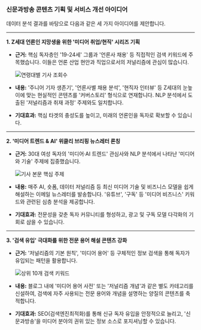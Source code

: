 ### **신문과방송 콘텐츠 기획 및 서비스 개선 아이디어**

데이터 분석 결과를 바탕으로 다음과 같은 세 가지 아이디어를 제안합니다.

---

**1. Z세대 언론인 지망생을 위한 '미디어 취업/현직' 시리즈 기획**

*   **근거:** 핵심 독자층인 '19-24세' 그룹과 '언론사 채용' 등 직접적인 검색 키워드에 주목했습니다. 이들은 언론 산업 현안과 직업으로서의 저널리즘에 관심이 많습니다.

    ![연령대별 기사 조회수](visualizations/idea1_age_distribution.png)

*   **내용:** '주니어 기자 생존기', '언론사별 채용 분석', '현직자 인터뷰' 등 Z세대의 눈높이에 맞는 현실적인 콘텐츠를 '커버스토리' 형식으로 연재합니다. NLP 분석에서 도출된 '저널리즘과 취재 과정' 주제와도 일치합니다.
*   **기대효과:** 핵심 타겟의 충성도를 높이고, 미래의 언론인을 독자로 확보할 수 있습니다.

---

**2. '미디어 트렌드 & AI' 위클리 브리핑 뉴스레터 론칭**

*   **근거:** 30대 여성 독자의 '미디어·AI 트렌드' 관심사와 NLP 분석에서 나타난 '미디어와 기술' 주제에 집중했습니다.

    ![기사 본문 핵심 주제](visualizations/idea2_nlp_topics.png)

*   **내용:** 매주 AI, 숏폼, 데이터 저널리즘 등 최신 미디어 기술 및 비즈니스 모델을 쉽게 해설하는 이메일 뉴스레터를 발송합니다. '유튜브', '구독' 등 '미디어 비즈니스' 키워드와 관련된 심층 분석을 제공합니다.
*   **기대효과:** 전문성을 갖춘 독자 커뮤니티를 형성하고, 광고 및 구독 모델 다각화의 기회로 삼을 수 있습니다.

---

**3. '검색 유입' 극대화를 위한 전문 용어 해설 콘텐츠 강화**

*   **근거:** '저널리즘의 기본 원칙', '미디어 용어' 등 구체적인 정보 검색을 통해 독자가 유입되는 패턴을 활용합니다.

    ![상위 10개 검색 키워드](visualizations/idea3_top_search_keywords.png)

*   **내용:** 블로그 내에 '미디어 용어 사전' 또는 '저널리즘 개념'과 같은 별도 카테고리를 신설하여, 검색에 자주 사용되는 전문 용어와 개념을 설명하는 양질의 콘텐츠를 축적합니다.
*   **기대효과:** SEO(검색엔진최적화)를 통해 신규 독자 유입을 안정적으로 늘리고, '신문과방송'을 미디어 분야의 권위 있는 정보 소스로 포지셔닝할 수 있습니다.